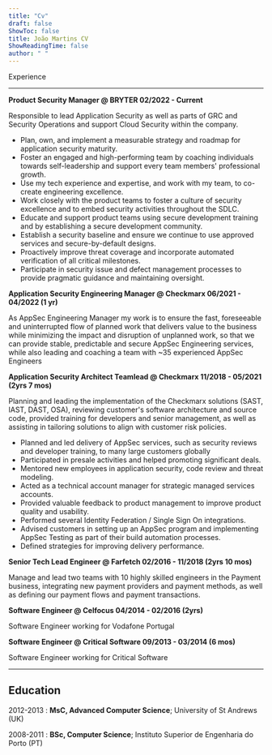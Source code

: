 ```yaml
---
title: "Cv"
draft: false
ShowToc: false
title: João Martins CV
ShowReadingTime: false
author: " "
---
```


 
Experience

---------
**Product Security Manager @ BRYTER    02/2022 - Current**

Responsible to lead Application Security as well as parts of GRC and Security Operations and support Cloud Security within the company.

* Plan, own, and implement a measurable strategy and roadmap for application security maturity.
* Foster an engaged and high-performing team by coaching individuals towards self-leadership and support every team members' professional growth.
* Use my tech experience and expertise, and work with my team, to co-create engineering excellence.
* Work closely with the product teams to foster a culture of security excellence and to embed security activities throughout the SDLC.
* Educate and support product teams using secure development training and by establishing a secure development community.
* Establish a security baseline and ensure we continue to use approved services and secure-by-default designs.
* Proactively improve threat coverage and incorporate automated verification of all critical milestones.
* Participate in security issue and defect management processes to provide pragmatic guidance and maintaining oversight.

**Application Security Engineering Manager  @ Checkmarx    06/2021 - 04/2022 (1 yr)**

As AppSec Engineering Manager my work is to ensure the fast, foreseeable and uninterrupted flow of planned work that delivers value to the business while minimizing the impact and disruption of unplanned work, so that we can provide stable, predictable and secure AppSec Engineering services, while also leading and coaching a team with ~35 experienced AppSec Engineers

**Application Security Architect Teamlead @ Checkmarx    11/2018 - 05/2021  (2yrs 7 mos)**

Planning and leading the implementation of the Checkmarx solutions (SAST, IAST, DAST, OSA), reviewing customer's software architecture and source code, provided training for developers and senior management, as well as assisting in tailoring solutions to align with customer risk policies.

* Planned and led delivery of AppSec services, such as security reviews and developer training, to many large customers globally
* Participated in presale activities and helped promoting significant deals.
* Mentored new employees in application security, code review and threat modeling.
* Acted as a technical account manager for strategic managed services accounts.
* Provided valuable feedback to product management to improve product quality and usability.
* Performed several Identity Federation / Single Sign On integrations.
* Advised customers in setting up an AppSec program and implementing AppSec Testing as part of their build automation processes.
* Defined strategies for improving delivery performance.

**Senior Tech Lead Engineer  @ Farfetch    02/2016 - 11/2018  (2yrs 10 mos)**

Manage and lead two teams with 10 highly skilled engineers in the Payment business, integrating new payment providers and payment methods, as well as defining our payment flows and payment transactions.

**Software Engineer  @ Celfocus    04/2014 - 02/2016  (2yrs)**

Software Engineer working for Vodafone Portugal

**Software Engineer  @ Critical Software    09/2013 - 03/2014  (6 mos)**

Software Engineer working for Critical Software

---------

Education
---------

2012-2013
:   **MsC, Advanced Computer Science**; University of St Andrews (UK)

2008-2011
:   **BSc, Computer Science**; Instituto Superior de Engenharia do Porto (PT)
